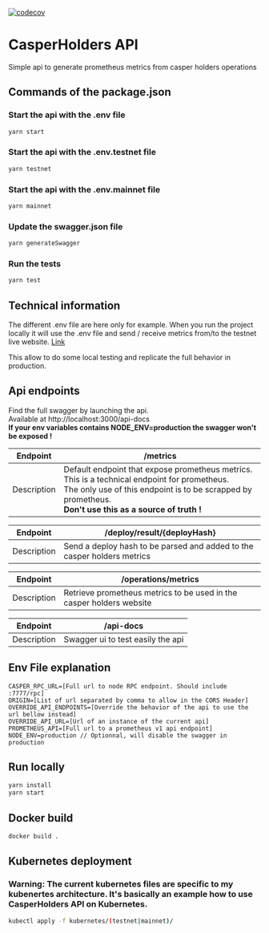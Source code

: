 [![codecov](https://codecov.io/gh/casperholders/casperholdersapi/branch/main/graph/badge.svg?token=RUYCG6X9RR)](https://codecov.io/gh/casperholders/casperholdersapi)

# CasperHolders API

Simple api to generate prometheus metrics from casper holders operations

## Commands of the package.json

### Start the api with the .env file
```bash
yarn start
```
### Start the api with the .env.testnet file
```bash
yarn testnet
```
### Start the api with the .env.mainnet file
```bash
yarn mainnet
```
### Update the swagger.json file
```bash
yarn generateSwagger
```
### Run the tests
```bash
yarn test
```

## Technical information

The different .env file are here only for example. When you run the project locally it will use the .env file and send /
receive metrics from/to the testnet live website. [Link](https://testnet.casperholders.io)

This allow to do some local testing and replicate the full behavior in production.

## Api endpoints

Find the full swagger by launching the api.  
Available at http://localhost:3000/api-docs  
**If your env variables contains NODE_ENV=production the swagger won't be exposed !**

| Endpoint    | /metrics                                        |
|-------------|-------------------------------------------------|
| Description | Default endpoint that expose prometheus metrics. <br> This is a technical endpoint for prometheus. <br> The only use of this endpoint is to be scrapped by prometheus. <br> **Don't use this as a source of truth !**|

| Endpoint    | /deploy/result/{deployHash}                                        |
|-------------|-------------------------------------------------|
| Description | Send a deploy hash to be parsed and added to the casper holders metrics |

| Endpoint    | /operations/metrics                                       |
|-------------|-------------------------------------------------|
| Description | Retrieve prometheus metrics to be used in the casper holders website |

| Endpoint    | /api-docs                                       |
|-------------|-------------------------------------------------|
| Description | Swagger ui to test easily the api |

## Env File explanation

```
CASPER_RPC_URL=[Full url to node RPC endpoint. Should include :7777/rpc]
ORIGIN=[List of url separated by comma to allow in the CORS Header]
OVERRIDE_API_ENDPOINTS=[Override the behavior of the api to use the url bellow instead]
OVERRIDE_API_URL=[Url of an instance of the current api]
PROMETHEUS_API=[Full url to a prometheus v1 api endpoint]
NODE_ENV=production // Optionnal, will disable the swagger in production
```

## Run locally

```bash
yarn install
yarn start
```

## Docker build

```bash
docker build . 
```

## Kubernetes deployment

### Warning: The current kubernetes files are specific to my kubenertes architecture. It's basically an example how to use CasperHolders API on Kubernetes.

```bash
kubectl apply -f kubernetes/(testnet|mainnet)/
```